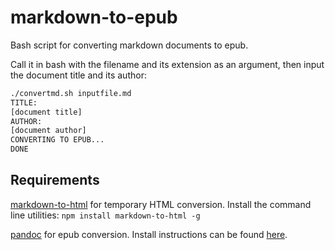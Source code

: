 # markdown-to-epub
Bash script for converting markdown documents to epub. 

Call it in bash with the filename and its extension as an argument, then input the document title and its author:
``` bash
./convertmd.sh inputfile.md
TITLE:
[document title]
AUTHOR:
[document author]
CONVERTING TO EPUB...
DONE
```

## Requirements
[markdown-to-html](https://www.npmjs.com/package/markdown-to-html) for temporary HTML conversion.
Install the command line utilities: ```npm install markdown-to-html -g```

[pandoc](https://pandoc.org/) for epub conversion. 
Install instructions can be found [here](https://pandoc.org/installing.html).
